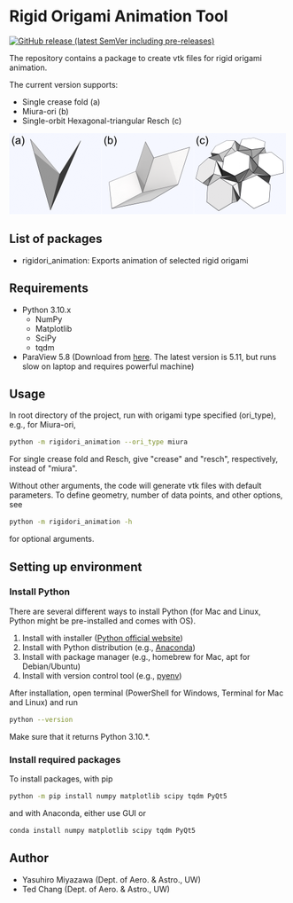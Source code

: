 # Rigid Origami Animation Tool

[![GitHub release (latest SemVer including pre-releases)](https://img.shields.io/github/v/release/yrmiya/rigidori-animation?color=0033&include_prereleases&sort=semver)](https://github.com/yrmiya/rigidori-animation/releases/latest)

The repository contains a package to create vtk files for rigid origami animation.

The current version supports:

- Single crease fold (a)
- Miura-ori (b)
- Single-orbit Hexagonal-triangular Resch (c)

![Supported origami types][origami]

[origami]: img/origami.png "Supported origami types"

## List of packages

- rigidori_animation: Exports animation of selected rigid origami

## Requirements

- Python 3.10.x
  - NumPy
  - Matplotlib
  - SciPy
  - tqdm
- ParaView 5.8 (Download from [here](https://www.paraview.org/download/). The latest version is 5.11, but runs slow on laptop and requires powerful machine)

## Usage

In root directory of the project, run with origami type specified (ori_type), e.g., for Miura-ori,

```sh
python -m rigidori_animation --ori_type miura
```

For single crease fold and Resch, give "crease" and "resch", respectively, instead of "miura".

Without other arguments, the code will generate vtk files with default parameters.
To define geometry, number of data points, and other options, see

```sh
python -m rigidori_animation -h
```

for optional arguments.

## Setting up environment

### Install Python

There are several different ways to install Python (for Mac and Linux, Python might be pre-installed and comes with OS).

1. Install with installer ([Python official website](https://www.python.org/downloads/release/python-3108/))
2. Install with Python distribution (e.g., [Anaconda](https://www.anaconda.com/products/distribution))
3. Install with package manager (e.g., homebrew for Mac, apt for Debian/Ubuntu)
4. Install with version control tool (e.g., [pyenv](https://github.com/pyenv/pyenv))

After installation, open terminal (PowerShell for Windows, Terminal for Mac and Linux) and run

```sh
python --version
```

Make sure that it returns Python 3.10.\*.

### Install required packages

To install packages, with pip

```sh
python -m pip install numpy matplotlib scipy tqdm PyQt5
```

and with Anaconda, either use GUI or

```sh
conda install numpy matplotlib scipy tqdm PyQt5
```

## Author

- Yasuhiro Miyazawa (Dept. of Aero. & Astro., UW)
- Ted Chang (Dept. of Aero. & Astro., UW)
